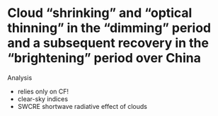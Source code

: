 

# Cloud “shrinking” and “optical thinning” in the “dimming” period and a subsequent recovery in the “brightening” period over China

Analysis 
- relies only on CF!
- clear-sky indices
- SWCRE shortwave radiative effect of clouds



